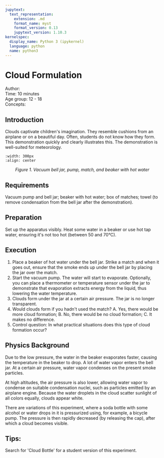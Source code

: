 ```yaml
---
jupytext:
  text_representation:
    extension: .md
    format_name: myst
    format_version: 0.13
    jupytext_version: 1.10.3
kernelspec:
  display_name: Python 3 (ipykernel)
  language: python
  name: python3
---
```


# Cloud Formulation


Author:     \
Time:	  10 minutes	\
Age group:	12 - 18\
Concepts:	

## Introduction
Clouds captivate children's imagination. They resemble cushions from an airplane or on a beautiful day. Often, students do not know how they form. This demonstration quickly and clearly illustrates this. The demonstration is well-suited for meteorology.

```{image} demo88_figure1.jpg
:width: 300px
:align: center
```

<center><i>Figure 1. Vacuum bell jar, pump, match, and beaker with hot water</center></i>

## Requirements
Vacuum pump and bell jar; beaker with hot water; box of matches; towel (to remove condensation from the bell jar after the demonstration).

## Preparation
Set up the apparatus visibly. Heat some water in a beaker or use hot tap water, ensuring it's not too hot (between 50 and 70°C).

## Execution
1. Place a beaker of hot water under the bell jar. Strike a match and when it goes out, ensure that the smoke ends up under the bell jar by placing the jar over the match.
2. Start the vacuum pump. The water will start to evaporate. Optionally, you can place a thermometer or temperature sensor under the jar to demonstrate that evaporation extracts energy from the liquid, thus lowering the water temperature.
3. Clouds form under the jar at a certain air pressure. The jar is no longer transparent.
4. Would clouds form if you hadn't used the match?
A. Yes, there would be more cloud formation;
B. No, there would be no cloud formation;
C. It makes no difference.
5. Control question: In what practical situations does this type of cloud formation occur?

## Physics Background
Due to the low pressure, the water in the beaker evaporates faster, causing the temperature in the beaker to drop. A lot of water vapor enters the bell jar. At a certain air pressure, water vapor condenses on the present smoke particles.

At high altitudes, the air pressure is also lower, allowing water vapor to condense on suitable condensation nuclei, such as particles emitted by an airplane engine. Because the water droplets in the cloud scatter sunlight of all colors equally, clouds appear white.

There are variations of this experiment, where a soda bottle with some alcohol or water drops in it is pressurized using, for example, a bicycle pump. The pressure is then rapidly decreased (by releasing the cap), after which a cloud becomes visible.

## Tips:
Search for 'Cloud Bottle' for a student version of this experiment.
